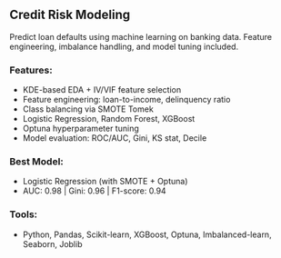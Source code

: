 ## Credit Risk Modeling
Predict loan defaults using machine learning on banking data. Feature engineering, imbalance handling, and model tuning included.

### Features:
- KDE-based EDA + IV/VIF feature selection
- Feature engineering: loan-to-income, delinquency ratio
- Class balancing via SMOTE Tomek
- Logistic Regression, Random Forest, XGBoost
- Optuna hyperparameter tuning
- Model evaluation: ROC/AUC, Gini, KS stat, Decile

### Best Model:
- Logistic Regression (with SMOTE + Optuna)
- AUC: 0.98 | Gini: 0.96 | F1-score: 0.94

### Tools:
- Python, Pandas, Scikit-learn, XGBoost, Optuna, Imbalanced-learn, Seaborn, Joblib
